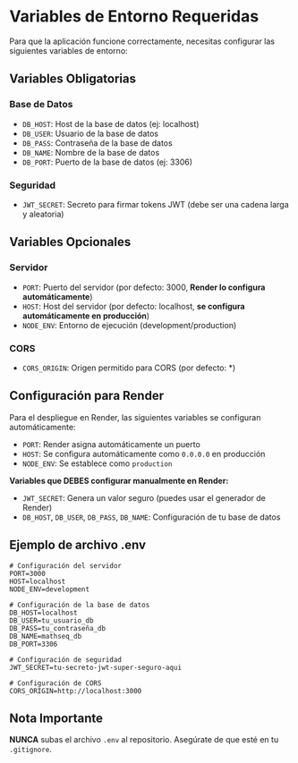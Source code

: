 # Variables de Entorno Requeridas

Para que la aplicación funcione correctamente, necesitas configurar las siguientes variables de entorno:

## Variables Obligatorias

### Base de Datos
- `DB_HOST`: Host de la base de datos (ej: localhost)
- `DB_USER`: Usuario de la base de datos
- `DB_PASS`: Contraseña de la base de datos
- `DB_NAME`: Nombre de la base de datos
- `DB_PORT`: Puerto de la base de datos (ej: 3306)

### Seguridad
- `JWT_SECRET`: Secreto para firmar tokens JWT (debe ser una cadena larga y aleatoria)

## Variables Opcionales

### Servidor
- `PORT`: Puerto del servidor (por defecto: 3000, **Render lo configura automáticamente**)
- `HOST`: Host del servidor (por defecto: localhost, **se configura automáticamente en producción**)
- `NODE_ENV`: Entorno de ejecución (development/production)

### CORS
- `CORS_ORIGIN`: Origen permitido para CORS (por defecto: *)

## Configuración para Render

Para el despliegue en Render, las siguientes variables se configuran automáticamente:
- `PORT`: Render asigna automáticamente un puerto
- `HOST`: Se configura automáticamente como `0.0.0.0` en producción
- `NODE_ENV`: Se establece como `production`

**Variables que DEBES configurar manualmente en Render:**
- `JWT_SECRET`: Genera un valor seguro (puedes usar el generador de Render)
- `DB_HOST`, `DB_USER`, `DB_PASS`, `DB_NAME`: Configuración de tu base de datos

## Ejemplo de archivo .env

```env
# Configuración del servidor
PORT=3000
HOST=localhost
NODE_ENV=development

# Configuración de la base de datos
DB_HOST=localhost
DB_USER=tu_usuario_db
DB_PASS=tu_contraseña_db
DB_NAME=mathseq_db
DB_PORT=3306

# Configuración de seguridad
JWT_SECRET=tu-secreto-jwt-super-seguro-aqui

# Configuración de CORS
CORS_ORIGIN=http://localhost:3000
```

## Nota Importante

**NUNCA** subas el archivo `.env` al repositorio. Asegúrate de que esté en tu `.gitignore`.
